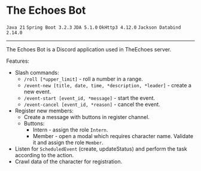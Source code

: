 <h1>The Echoes Bot</h1>
<code>Java 21</code>
<code>Spring Boot 3.2.3</code>
<code>JDA 5.1.0</code>
<code>OkHttp3 4.12.0</code>
<code>Jackson Databind 2.14.0</code>
<hr>
<p>The Echoes Bot is a Discord application used in TheEchoes server.</p>
<p>Features:</p>
<ul>
    <li>Slash commands:<ul>
        <li><code>/roll [*upper_limit]</code> - roll a number in a range.</li>
        <li><code>/event-new [title, date, time, *description, *leader]</code> - create a new event.</li>
        <li><code>/event-start [event_id, *message]</code> - start the event.</li>
        <li><code>/event-cancel [event_id, *reason]</code> - cancel the event.</li>
    </ul></li>
    <li>Register new members:<ul>
        <li>Create a message with buttons in register channel.</li>
        <li>Buttons:<ul>
            <li>Intern - assign the role <code>Intern</code>.</li>
            <li>Member - open a modal which requires character name. Validate it and assign the role <code>Member</code>.</li>
        </ul></li>
    </ul></li>
    <li>Listen for <code>ScheduledEvent</code> (create, updateStatus) and perform the task according to the action.</li>
    <li>Crawl data of the character for registration.</li>
</ul>